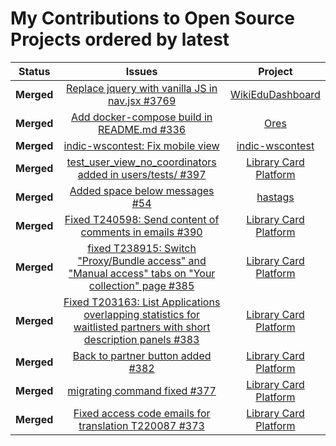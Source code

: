 # My Contributions to Open Source Projects ordered by latest

| Status     | Issues | Project |
| :---------:  | :------: | :-------: |
| **Merged** | [Replace jquery with vanilla JS in nav.jsx #3769](https://github.com/WikiEducationFoundation/WikiEduDashboard/pull/3769) | [WikiEduDashboard](https://github.com/WikiEducationFoundation/WikiEduDashboard) |
| **Merged** | [Add docker-compose build in README.md #336](https://github.com/wikimedia/ores/pull/336#event-3015548926) | [Ores](https://github.com/wikimedia/ores/pull/336#event-3015548926) | 
| **Merged** | [indic-wscontest: Fix mobile view](https://phabricator.wikimedia.org/T243656) | [indic-wscontest](https://gerrit.wikimedia.org/r/#/admin/projects/labs/tools/indic-wscontest) | 
| **Merged** | [test_user_view_no_coordinators added in users/tests/ #397](https://github.com/WikipediaLibrary/TWLight/pull/397) | [Library Card Platform](https://github.com/WikipediaLibrary/TWLight) |
| **Merged** | [Added space below messages #54](https://github.com/WikipediaLibrary/hashtags/pull/54) | [hastags](https://github.com/WikipediaLibrary/hashtags) |
| **Merged** | [Fixed T240598: Send content of comments in emails #390](https://github.com/WikipediaLibrary/TWLight/pull/390) | [Library Card Platform](https://github.com/WikipediaLibrary/TWLight) |
| **Merged** | [fixed T238915: Switch "Proxy/Bundle access" and "Manual access" tabs on "Your collection" page #385](https://github.com/WikipediaLibrary/TWLight/pull/385) | [Library Card Platform](https://github.com/WikipediaLibrary/TWLight) | 
| **Merged** | [Fixed T203163: List Applications overlapping statistics for waitlisted partners with short description panels #383](https://github.com/WikipediaLibrary/TWLight/pull/383) | [Library Card Platform](https://github.com/WikipediaLibrary/TWLight) |
| **Merged** | [Back to partner button added #382](https://github.com/WikipediaLibrary/TWLight/pull/382) | [Library Card Platform](https://github.com/WikipediaLibrary/TWLight) |
| **Merged** | [migrating command fixed #377](https://github.com/WikipediaLibrary/TWLight/pull/377) | [Library Card Platform](https://github.com/WikipediaLibrary/TWLight) |
| **Merged** | [Fixed access code emails for translation T220087 #373](https://github.com/WikipediaLibrary/TWLight/pull/373) | [Library Card Platform](https://github.com/WikipediaLibrary/TWLight) |


